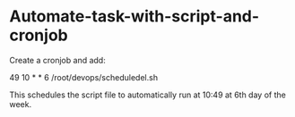 # Automate-task-with-script-and-cronjob

Create a cronjob and add:

49 10 * * 6 /root/devops/scheduledel.sh

This schedules the script file to automatically run at 10:49 at 6th day of the week.
